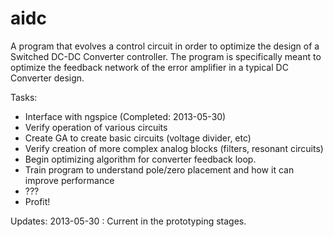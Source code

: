 aidc
====
A program that evolves a control circuit in order to optimize the design of a Switched DC-DC Converter controller.
The program is specifically meant to optimize the feedback network of the error amplifier in a typical DC Converter design.


Tasks:
- Interface with ngspice (Completed: 2013-05-30)
- Verify operation of various circuits
- Create GA to create basic circuits (voltage divider, etc)
- Verify creation of more complex analog blocks (filters, resonant circuits)
- Begin optimizing algorithm for converter feedback loop.
- Train program to understand pole/zero placement and how it can improve performance
- ???
- Profit!

Updates:
2013-05-30 : Current in the prototyping stages.

